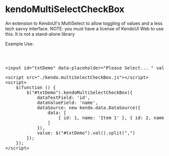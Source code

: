 kendoMultiSelectCheckBox
========================

An extension to KendoUI's MultiSelect to allow toggling of values and a less tech savvy interface. NOTE: you must have a license of KendoUI Web to use this. It is not a stand-alone library


Example Use:

<pre>
<style>
    .k-list-container .k-item {
        cursor: pointer;
    }

    .k-list-container .k-item .k-icon {
        border-top: 1px solid #888;
        border-left: 1px solid #888;
        border-bottom: 1px solid #444;
        border-right: 1px solid #444;
        margin-right: 4px;
        width: 15px;
        height: 15px;
    }
    .k-i-blank {
        background-position: -99px -99px;
    }
</style>
</pre>

<pre>
&lt;input id="txtDemo" data-placeholder="Please Select... " value="1,2,3,4" />
</pre>

<pre>
&lt;script src="./kendo.multiSelectCheckBox.js">&lt;/script>
&lt;script>
    $(function () {
        $("#txtDemo").kendoMultiSelectCheckBox({
            dataTextField: 'id',
            dataValueField: 'name',
            dataSource: new kendo.data.DataSource({
                data: [
                    { id: 1, name: 'Item 1' }, { id: 2, name: 'Item 2' }, { id: 3, name: 'Item 3' }, { id: 4, name: 'Item 4' }, { id: 5, name: 'Item 5' }, { id: 6, name: 'Item 6' }, { id: 7, name: 'Item 7' }
                ]
            }),
            value: $("#txtDemo").val().split(",")
        });
    });
&lt;/script>
</pre>
